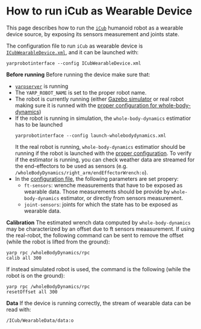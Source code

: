 # How to run iCub as Wearable Device

This page describes how to run the [`iCub`](http://www.icub.org/) humanoid robot as a wearable device source, by exposing its sensors measurement and joints state.


The configuration file to run `iCub` as wearable device is [`ICubWearableDevice.xml`](https://github.com/robotology/wearables/blob/master/app/xml/ICubWearableDevice.xml), and it can be launched with:
```
yarprobotinterface --config ICubWearableDevice.xml
```


**Before running**
Before running the device make sure that:
- [`yarpserver`](https://www.yarp.it/yarpserver.html) is running
- The `YARP_ROBOT_NAME` is set to the proper robot name. 
- The robot is currently running (either [Gazebo simulator](https://github.com/robotology/icub-gazebo) or real robot making sure it is runned with the [proper configuration for whole-body-dynamics](https://github.com/robotology/whole-body-controllers/blob/master/doc/How-to-setup-the-robot-for-wbc-experiments.md))
- If the robot is running in simulation, the `whole-body-dynamics` estimatior has to be launched
  ```
  yarprobotinterface --config launch-wholebodydynamics.xml
  ```
  It the real robot is running, `whole-body-dynamics` estimatior should be running if the robot is launched with the [proper configuration](https://github.com/robotology/whole-body-controllers/blob/master/doc/How-to-setup-the-robot-for-wbc-experiments.md). 
  To verify if the estimator is running, you can check weather data are streamed for the end-effectors to be used as sensors (e.g. `/wholeBodyDynamics/right_arm/endEffectorWrench:o`).
- In the [configuration file](https://github.com/robotology/wearables/blob/master/app/xml/ICubWearableDevice.xml), the following parameters are set propery:
  - `ft-sensors`: wrenche measurements that have to be exposed as wearable data. Those measurements should be provide by `whole-body-dynamics` estimator, or directly from sensors measurement.
  - `joint-sensors`: joints for which the state has to be exposed as wearable data.


**Calibration**
The estimated wrench data computed by `whole-body-dynamics` may be characterized by an offset due to ft sensors meaasurement.
If using the real-robot, the following command can be sent to remove the offset (while the robot is lifted from the ground):
```
yarp rpc /wholeBodyDynamics/rpc
calib all 300
```
If instead simulated robot is used, the command is the following (while the robot is on the ground):
```
yarp rpc /wholeBodyDynamics/rpc
resetOffset all 300
```

**Data**
If the device is running correctly, the stream of wearable data can be read with:
```
/ICub/WearableData/data:o
```